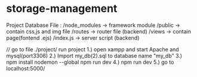 # storage-management

Project Database File :
/node_modules -> framework module
/public -> contain css,js and img file
/routes -> router file (backend)
/views -> contain page(fontend .ejs)
/index.js -> server script (backend)

// go to file ./project/
run project 
1.) open xampp and start Apache and mysql(port3306)
2.) Import my_db(2).sql to database name "my_db"
3.) npm install nodemon --global npm run dev
4.) npm run dev
5.) go to localhost:5000/